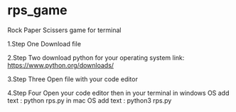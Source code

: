 # rps_game

Rock Paper Scissers game for terminal

1.Step One Download file

2.Step Two download python for your operating system link: https://www.python.org/downloads/

3.Step Three Open file with your code editor

4.Step Four Open your code editor then in your terminal in windows OS add text : python rps.py in mac OS add text : python3 rps.py
